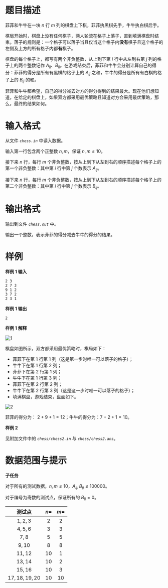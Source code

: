 
# 题目描述

菲菲和牛牛在一块 $n$ 行 $m$ 列的棋盘上下棋，菲菲执黑棋先手，牛牛执白棋后手。

棋局开始时，棋盘上没有任何棋子，两人轮流在格子上落子，直到填满棋盘时结束。落子的规则是：一个格子可以落子当且仅当这个格子内**没有**棋子且这个格子的左侧及上方的所有格子内都**有**棋子。

棋盘的每个格子上，都写有两个非负整数，从上到下第 $i$ 行中从左到右第 $j$ 列的格子上的两个整数记作 $A_{ij}$、$B_{ij}$。在游戏结束后，菲菲和牛牛会分别计算自己的得分：菲菲的得分是所有有黑棋的格子上的 $A_{ij}$ 之和，牛牛的得分是所有有白棋的格子上的 $B_{ij}$ 的和。

菲菲和牛牛都希望，自己的得分减去对方的得分得到的结果最大。现在他们想知道，在给定的棋盘上，如果双方都采用最优策略且知道对方会采用最优策略，那么，最终的结果如何。

# 输入格式

从文件 *`chess.in`* 中读入数据。

输入第一行包含两个正整数 $n,m$，保证 $n,m\le 10$。

接下来 $n$ 行，每行 $m$ 个非负整数，按从上到下从左到右的顺序描述每个格子上的第一个非负整数：其中第 $i$ 行中第 $j$ 个数表示 $A_{ij}$。

接下来 $n$ 行，每行 $m$ 个非负整数，按从上到下从左到右的顺序描述每个格子上的第二个非负整数：其中第 $i$ 行中第 $j$ 个数表示 $B_{ij}$。

# 输出格式

输出到文件 *`chess.out`* 中。

输出一个整数，表示菲菲的得分减去牛牛的得分的结果。

# 样例

**样例 1 输入**
```plain
2 3
2 7 3
9 1 2
3 7 2
2 3 1
```

**样例 1 输出**
```plain
2
```

**样例 1 解释**

![1](/source/guoj/1002/img/aHR0cDovL3d3dy53anl5eS50b3Avd3AtY29udGVudC91cGxvYWRzLzIwMTkvMDQvY2hlc3MxLnBuZw==.png)

棋盘如图所示，双方都采用最优策略时，棋局如下：
- 菲菲下在第 $1$ 行第 $1$ 列（这是第一步时唯一可以落子的格子）；
- 牛牛下在第 $1$ 行第 $2$ 列；
- 菲菲下在第 $2$ 行第 $1$ 列；
- 牛牛下在第 $1$ 行第 $3$ 列；
- 菲菲下在第 $2$ 行第 $2$ 列；
- 牛牛下在第 $2$ 行第 $3$ 列（这是这一步时唯一可以落子的格子）；
- 填满棋盘，游戏结束，盘面如下。

![2](/source/guoj/1002/img/aHR0cDovL3d3dy53anl5eS50b3Avd3AtY29udGVudC91cGxvYWRzLzIwMTkvMDQvY2hlc3MyLnBuZw==.png)

菲菲的得分为： $2+9+1=12$；牛牛的得分为：$7+2+1=10$。

**样例 2**

见附加文件中的 *`chess/chess2.in`* 与 *`chess/chess2.ans`*。

# 数据范围与提示

**子任务**

对于所有的测试数据，$n,m\le 10$，$A_{ij},B_{ij}\le 100000$。

对于编号为奇数的测试点，保证所有的 $B_{ij}=0$。

|测试点|$n=$|$m=$|
|:-:|:-:|:-:|
|$1,2,3$|$2$|$2$|
|$4,5,6$|$3$|$3$|
|$7,8$|$5$|$5$|
|$9,10$|$8$|$8$|
|$11,12$|$10$|$1$|
|$13,14$|$10$|$2$|
|$15,16$|$10$|$3$|
|$17,18,19,20$|$10$|$10$|

